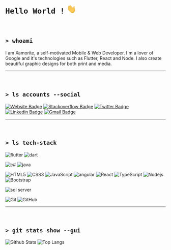 # `Hello World !` <img src="https://raw.githubusercontent.com/zamorite/zamorite/master/wave.gif" width="30px">

</br>

## `> whoami`

I am Xamorite, a self-motivated Mobile & Web Developer. I'm a lover of Google and it's technologies such as Flutter, React and Node. I also create beautiful graphic designs for both print and media.

---

</br>

## `> ls accounts --social`

[![Website Badge](https://img.shields.io/badge/-xamorite.com-black?style=for-the-badge&logo=Google-Chrome&logoColor=white&link=https://xamorite.com)](https://xamorite.netlify.app)
[![Stackoverflow Badge](https://img.shields.io/badge/-xamorite-575757?style=for-the-badge&logo=StackOverflow&logoColor=white&link=https://stackoverflow.com/users/story/9635809/)](https://stackoverflow.com/users/story/9635809/)
[![Twitter Badge](https://img.shields.io/badge/-%5Fxamorite-1DA1F2?style=for-the-badge&logo=Twitter&logoColor=white&link=https://twitter.com/Xamorite)](https://twitter.com/Xamorite)
[![Linkedin Badge](https://img.shields.io/badge/-xamorite-blue?style=for-the-badge&logo=Linkedin&logoColor=white&link=https://www.linkedin.com/in/emmanuel-ogunneye-87621a252/)](https://www.linkedin.com/in/emmanuel-ogunneye-87621a252/)
[![Gmail Badge](https://img.shields.io/badge/-xamorite@gmail.com-d14836?style=for-the-badge&logo=Gmail&logoColor=white&link=mailto:eogunneye@gmail.com)](mailto:eogunneye@gmail.com)

---

</br>

## `> ls tech-stack`

<!-- flutter, dart -->

![flutter](https://img.shields.io/badge/-flutter-02569B?style=for-the-badge&logo=flutter)
![dart](https://img.shields.io/badge/-dart-0175C2?style=for-the-badge&logo=dart)

<!-- c++, c#, java, python, -->

![c#](https://img.shields.io/badge/-cs-239120?style=for-the-badge&logo=c-sharp)
![java](https://img.shields.io/badge/-java-007396?style=for-the-badge&logo=java)


<!-- html, css, javascript, angular, typescript, nodejs bootstrap,php -->

![HTML5](https://img.shields.io/badge/-HTML5-E34F26?style=for-the-badge&logo=html5&logoColor=white)
![CSS3](https://img.shields.io/badge/-CSS3-1572B6?style=for-the-badge&logo=css3)
![JavaScript](https://img.shields.io/badge/-JavaScript-black?style=for-the-badge&logo=javascript)
![angular](https://img.shields.io/badge/-angular-DD0031?style=for-the-badge&logo=angular)
![React](https://img.shields.io/badge/-react-blue?style=for-the-badge&logo=react)
![TypeScript](https://img.shields.io/badge/-TypeScript-007ACC?style=for-the-badge&logo=typescript)
![Nodejs](https://img.shields.io/badge/-Nodejs-black?style=for-the-badge&logo=Node.js)
![Bootstrap](https://img.shields.io/badge/-Bootstrap-563D7C?style=for-the-badge&logo=bootstrap)

<!-- firestore, firebase, sql-server, mysql,sqlite, oracle -->


![sql server](https://img.shields.io/badge/-sql%20server-CC2927?style=for-the-badge&logo=microsoft-sql-server)


<!-- git, github, bitbucket -->

![Git](https://img.shields.io/badge/-Git-black?style=for-the-badge&logo=git)
![GitHub](https://img.shields.io/badge/-GitHub-181717?style=for-the-badge&logo=github)


---

</br>

## `> git stats show --gui`

![Github Stats](https://github-readme-stats.vercel.app/api?username=xamorite&count_private=true&hide_title=true&show_icons=true&include_all_commits=true)
![Top Langs](https://github-readme-stats.vercel.app/api/top-langs/?username=xamorite&count=TeX&layout=compact)

<!-- ## ```> git visitors --count```

![Visitor Badge](https://visitor-badge.laobi.icu/badge?page_id=zamorite.zamorite) -->
